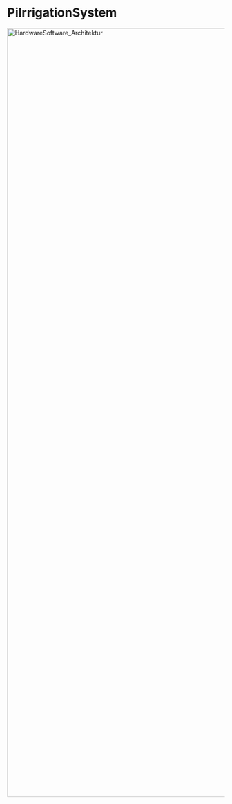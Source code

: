 # PiIrrigationSystem



<img width="1778" alt="HardwareSoftware_Architektur" src="https://github.com/Laceleaf/PiIrrigationSystem/assets/76946697/be539199-8ed4-4636-98dd-a67070b39aaf">

